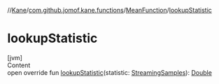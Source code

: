 //[Kane](../../index.md)/[com.github.jomof.kane.functions](../index.md)/[MeanFunction](index.md)/[lookupStatistic](lookup-statistic.md)



# lookupStatistic  
[jvm]  
Content  
open override fun [lookupStatistic](lookup-statistic.md)(statistic: [StreamingSamples](../../com.github.jomof.kane/-streaming-samples/index.md)): [Double](https://kotlinlang.org/api/latest/jvm/stdlib/kotlin/-double/index.html)  



